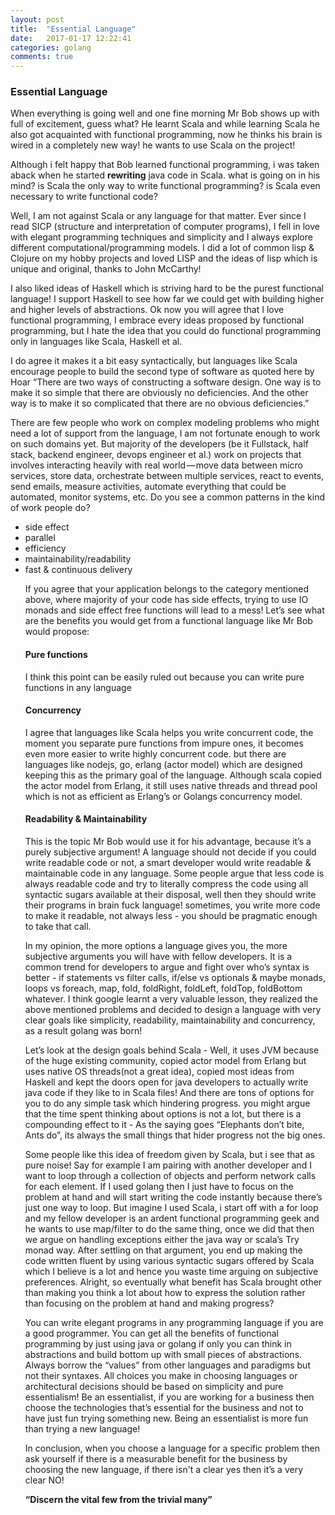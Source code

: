 ```yaml
---
layout: post
title:  "Essential Language"
date:   2017-01-17 12:22:41
categories: golang
comments: true
---
```

<h3>Essential Language</h3>

When everything is going well and one fine morning Mr Bob shows up with full of excitement, guess what? He learnt Scala and while learning Scala he also got acquainted with functional programming, now he thinks his brain is wired in a completely new way! he wants to use Scala on the project!

Although i felt happy that Bob learned functional programming, i was taken aback when he started <b>rewriting</b> java code in Scala. what is going on in his mind? is Scala the only way to write functional programming? is Scala even necessary to write functional code?

Well, I am not against Scala or any language for that matter. Ever since I read SICP (structure and interpretation of computer programs), I fell in love with elegant programming techniques and simplicity and I always explore different computational/programming models. I did a lot of common lisp & Clojure on my hobby projects and loved LISP and the ideas of lisp which is unique and original, thanks to John McCarthy!


I also liked ideas of Haskell which is striving hard to be the purest functional language! I support Haskell to see how far we could get with building higher and higher levels of abstractions.
Ok now you will agree that I love functional programming, I embrace every ideas proposed by functional programming, but I hate the idea that you could do functional programming only in languages like Scala, Haskell et al.

I do agree it makes it a bit easy syntactically, but languages like Scala encourage people to build the second type of software as quoted here by Hoar “There are two ways of constructing a software design. One way is to make it so simple that there are obviously no deficiencies. And the other way is to make it so complicated that there are no obvious deficiencies.”

There are few people who work on complex modeling problems who might need a lot of support from the language, I am not fortunate enough to work on such domains yet. But majority of the developers (be it Fullstack, half stack, backend engineer, devops engineer et al.) work on projects that involves interacting heavily with real world — move data between micro services, store data, orchestrate between multiple services, react to events, send emails, measure activities, automate everything that could be automated, monitor systems, etc.
Do you see a common patterns in the kind of work people do?

<ul>
<li>side effect
<li>parallel
<li>efficiency
<li>maintainability/readability
<li>fast & continuous delivery


If you agree that your application belongs to the category mentioned above, where majority of your code has side effects, trying to use IO monads and side effect free functions will lead to a mess!
Let’s see what are the benefits you would get from a functional language like Mr Bob would propose:

<h4>Pure functions</h4>

I think this point can be easily ruled out because you can write pure functions in any language


<h4>Concurrency</h4>

I agree that languages like Scala helps you write concurrent code, the moment you separate pure functions from impure ones, it becomes even more easier to write highly concurrent code. but there are languages like nodejs, go, erlang (actor model) which are designed keeping this as the primary goal of the language. Although scala copied the actor model from Erlang, it still uses native threads and thread pool which is not as efficient as Erlang’s or Golangs concurrency model.


<h4>Readability & Maintainability</h4>

This is the topic Mr Bob would use it for his advantage, because it’s a purely subjective argument!
A language should not decide if you could write readable code or not, a smart developer would write readable & maintainable code in any language. Some people argue that less code is always readable code and try to literally compress the code using all syntactic sugars available at their disposal, well then they should write their programs in brain fuck language! sometimes, you write more code to make it readable, not always less - you should be pragmatic enough to take that call.

In my opinion, the more options a language gives you, the more subjective arguments you will have with fellow developers. It is a common trend for developers to argue and fight over who’s syntax is better - if statements vs filter calls, if/else vs optionals & maybe monads, loops vs foreach, map, fold, foldRight, foldLeft, foldTop, foldBottom whatever.
I think google learnt a very valuable lesson, they realized the above mentioned problems and decided to design a language with very clear goals like simplicity, readability, maintainability and concurrency, as a result golang was born!

Let’s look at the design goals behind Scala - Well, it uses JVM because of the huge existing community, copied actor model from Erlang but uses native OS threads(not a great idea), copied most ideas from Haskell and kept the doors open for java developers to actually write java code if they like to in Scala files! And there are tons of options for you to do any simple task which hindering progress. you might argue that the time spent thinking about options is not a lot, but there is a compounding effect to it - As the saying goes “Elephants don’t bite, Ants do”, its always the small things that hider progress not the big ones.

Some people like this idea of freedom given by Scala, but i see that as pure noise! Say for example I am pairing with another developer and I want to loop through a collection of objects and perform network calls for each element. If I used golang then I just have to focus on the problem at hand and will start writing the code instantly because there’s just one way to loop. But imagine I used Scala, i start off with a for loop and my fellow developer is an ardent functional programming geek and he wants to use map/filter to do the same thing, once we did that then we argue on handling exceptions either the java way or scala’s Try monad way. After settling on that argument, you end up making the code written fluent by using various syntactic sugars offered by Scala which I believe is a lot and hence you waste time arguing on subjective preferences. Alright, so eventually what benefit has Scala brought other than making you think a lot about how to express the solution rather than focusing on the problem at hand and making progress?

You can write elegant programs in any programming language if you are a good programmer. You can get all the benefits of functional programming by just using java or golang if only you can think in abstractions and build bottom up with small pieces of abstractions. Always borrow the “values” from other languages and paradigms but not their syntaxes.
All choices you make in choosing languages or architectural decisions should be based on simplicity and pure essentialism! Be an essentialist, if you are working for a business then choose the technologies that’s essential for the business and not to have just fun trying something new. Being an essentialist is more fun than trying a new language!


In conclusion, when you choose a language for a specific problem then ask yourself if there is a measurable benefit for the business by choosing the new language, if there isn't a clear yes then it’s a very clear NO!


<b>“Discern the vital few from the trivial many”</b>

